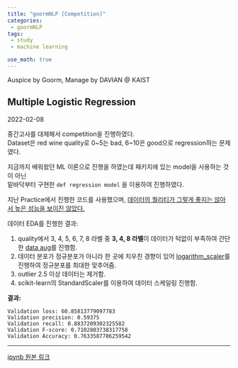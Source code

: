 ```yaml
---
title: "goormNLP [Competition]"  
categories:
 - goormNLP
tags:
 - study
 - machine learning

use_math: true
---
```


Auspice by Goorm, Manage by DAVIAN @ KAIST

## Multiple Logistic Regression

2022-02-08

중간고사를 대체해서 competition을 진행하였다.  
Dataset은 red wine quality로 0~5는 bad, 6~10은 good으로 regression하는 문제였다.  

지금까지 배워왔던 ML 이론으로 진행을 하였는데 패키지에 있는 model을 사용하는 것이 아닌  
밑바닥부터 구현한  `def regression model` 을 이용하여 진행하였다.

지난 Practice에서 진행한 코드를 사용했으며, <u>데이터의 퀄리티가 그렇게 좋지는 않아서 높은 성능을 보이진 않았다.</u>



데이터 EDA를 진행한 결과:

1) quality에서 3, 4, 5, 6, 7, 8 라벨 중 **3, 4, 8 라벨**이 데이터가 턱없이 부족하여 간단한 <u>data aug</u>를 진행함.  
2) 데이터 분포가 정규분포가 아니라 한 곳에 치우친 경향이 있어 <u>logarithm_scaler</u>를 진행하여 정규분포를 최대한 맞추어줌.  
3) outlier 2.5 이상 데이터는 제거함.  
4) scikit-learn의 StandardScaler를 이용하여 데이터 스케일링 진행함.  



**결과:**

```
Validation loss: 60.85813779097783
Validation precision: 0.59375
Validation recall: 0.8837209302325582
Validation F-score: 0.7102803738317758
Validation Accuracy: 0.7633587786259542
```


---

[ipynb 원본 링크](https://github.com/wjh1065/goormNLP/blob/main/04_Goorm_Competition/Multiple%20Logistic%20Regression.ipynb)
